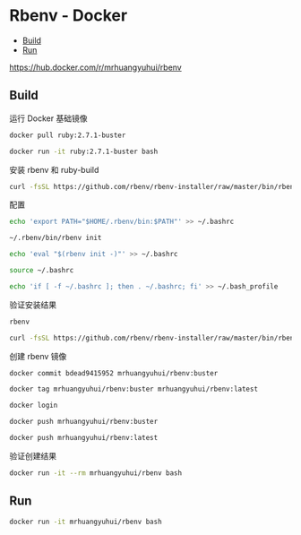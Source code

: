 <!-- omit in toc -->
# Rbenv - Docker

- [Build](#build)
- [Run](#run)

<https://hub.docker.com/r/mrhuangyuhui/rbenv>

## Build

运行 Docker 基础镜像

```bash
docker pull ruby:2.7.1-buster

docker run -it ruby:2.7.1-buster bash
```

安装 rbenv 和 ruby-build

```bash
curl -fsSL https://github.com/rbenv/rbenv-installer/raw/master/bin/rbenv-installer | bash
```

配置

```bash
echo 'export PATH="$HOME/.rbenv/bin:$PATH"' >> ~/.bashrc

~/.rbenv/bin/rbenv init

echo 'eval "$(rbenv init -)"' >> ~/.bashrc

source ~/.bashrc

echo 'if [ -f ~/.bashrc ]; then . ~/.bashrc; fi' >> ~/.bash_profile
```

验证安装结果

```bash
rbenv

curl -fsSL https://github.com/rbenv/rbenv-installer/raw/master/bin/rbenv-doctor | bash
```

创建 rbenv 镜像

```bash
docker commit bdead9415952 mrhuangyuhui/rbenv:buster

docker tag mrhuangyuhui/rbenv:buster mrhuangyuhui/rbenv:latest

docker login

docker push mrhuangyuhui/rbenv:buster

docker push mrhuangyuhui/rbenv:latest
```

验证创建结果

```bash
docker run -it --rm mrhuangyuhui/rbenv bash
```

## Run

```bash
docker run -it mrhuangyuhui/rbenv bash
```
